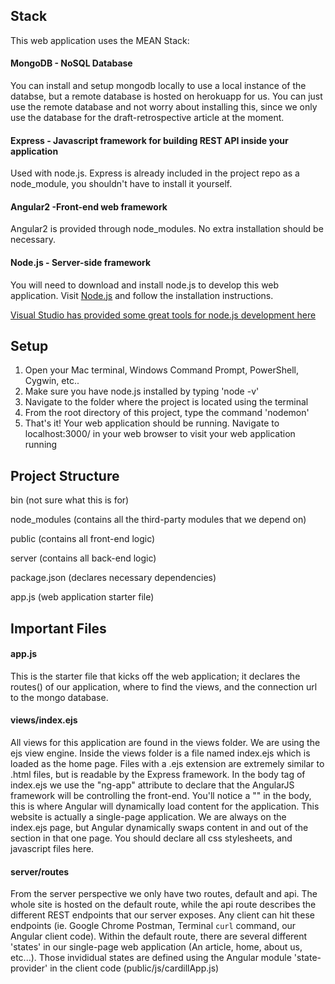 ## Stack

This web application uses the MEAN Stack:

#### MongoDB - NoSQL Database

You can install and setup mongodb locally to use a local instance of the databse, but a remote database is hosted on herokuapp for us. You can just use the remote database and not worry about installing this, since we only use the database for the draft-retrospective article at the moment.

#### Express - Javascript framework for building REST API inside your application

Used with node.js. Express is already included in the project repo as a node_module, you shouldn't have to install it yourself.

#### Angular2 -Front-end web framework

Angular2 is provided through node_modules. No extra installation should be necessary.

#### Node.js - Server-side framework

You will need to download and install node.js to develop this web application. Visit [Node.js](https://nodejs.org/en/) and follow the installation instructions.

[Visual Studio has provided some great tools for node.js development here](https://www.visualstudio.com/en-us/features/node-js-vs.aspx)

## Setup

1. Open your Mac terminal, Windows Command Prompt, PowerShell, Cygwin, etc..
2. Make sure you have node.js installed by typing 'node -v'
3. Navigate to the folder where the project is located using the terminal
4. From the root directory of this project, type the command 'nodemon'
5. That's it! Your web application should be running. Navigate to localhost:3000/ in your web browser to visit your web application running

## Project Structure

bin (not sure what this is for)

node_modules (contains all the third-party modules that we depend on)

public (contains all front-end logic)

server (contains all back-end logic)

package.json (declares necessary dependencies)

app.js (web application starter file)

## Important Files

#### app.js	

This is the starter file that kicks off the web application; it declares the routes() of our application, where to find the views, and the connection url to the mongo database.

#### views/index.ejs

All views for this application are found in the views folder. We are using the ejs view engine. Inside the views folder is a file named index.ejs which is loaded as the home page. Files with a .ejs extension are extremely similar to .html files, but is readable by the Express framework. In the body tag of index.ejs we use the "ng-app" attribute to declare that the AngularJS framework will be controlling the front-end. You'll notice a "<ui-view></ui-view>" in the body, this is where Angular will dynamically load content for the application. This website is actually a single-page application. We are always on the index.ejs page, but Angular dynamically swaps content in and out of the <ui-view></ui-view> section in that one page. You should declare all css stylesheets, and javascript files here.

#### server/routes

From the server perspective we only have two routes, default and api. The whole site is hosted on the default route, while the api route describes the different REST endpoints that our server exposes. Any client can hit these endpoints (ie. Google Chrome Postman, Terminal `curl` command, our Angular client code).
Within the default route, there are several different 'states' in our single-page web application (An article, home, about us, etc...). Those invididual states are defined using the Angular module 'state-provider' in the client code (public/js/cardillApp.js) 
